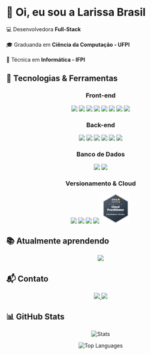 # 👋 Oi, eu sou a Larissa Brasil  
💻 Desenvolvedora **Full-Stack** <br>  
🎓 Graduanda em **Ciência da Computação - UFPI** <br>  
🔧 Técnica em **Informática - IFPI**  

## 🚀 Tecnologias & Ferramentas  

<div align="center">

### Front-end
<img src="https://cdn.jsdelivr.net/gh/devicons/devicon@latest/icons/angularjs/angularjs-plain.svg" width="80"/> 
<img src="https://cdn.jsdelivr.net/gh/devicons/devicon@latest/icons/html5/html5-plain.svg" width="80"/> 
<img src="https://cdn.jsdelivr.net/gh/devicons/devicon@latest/icons/css3/css3-plain.svg" width="80"/>
<img src="https://cdn.jsdelivr.net/gh/devicons/devicon@latest/icons/tailwindcss/tailwindcss-original.svg" width="80"/>
<img src="https://cdn.jsdelivr.net/gh/devicons/devicon@latest/icons/bootstrap/bootstrap-original.svg" width="80"/>
<img src="https://cdn.jsdelivr.net/gh/devicons/devicon@latest/icons/javascript/javascript-plain.svg" width="80"/>
<img src="https://cdn.jsdelivr.net/gh/devicons/devicon@latest/icons/typescript/typescript-plain.svg" width="80"/>
<img src="https://cdn.jsdelivr.net/gh/devicons/devicon@latest/icons/figma/figma-original.svg" width="80"/>

### Back-end
<img src="https://cdn.jsdelivr.net/gh/devicons/devicon@latest/icons/java/java-original.svg" width="80"/>
<img src="https://cdn.jsdelivr.net/gh/devicons/devicon@latest/icons/spring/spring-original.svg" width="80"/>
<img src="https://cdn.jsdelivr.net/gh/devicons/devicon@latest/icons/csharp/csharp-plain.svg" width="80"/>
<img src="https://cdn.jsdelivr.net/gh/devicons/devicon@latest/icons/dotnetcore/dotnetcore-original.svg" width="80"/>
<img src="https://cdn.jsdelivr.net/gh/devicons/devicon@latest/icons/python/python-original.svg" width="80"/>
<img src="https://cdn.jsdelivr.net/gh/devicons/devicon@latest/icons/postman/postman-plain.svg" width="80"/>

### Banco de Dados
<img src="https://cdn.jsdelivr.net/gh/devicons/devicon@latest/icons/mysql/mysql-original.svg" width="80"/>
<img src="https://cdn.jsdelivr.net/gh/devicons/devicon@latest/icons/postgresql/postgresql-plain.svg" width="80"/>

### Versionamento & Cloud
<img src="https://cdn.jsdelivr.net/gh/devicons/devicon@latest/icons/git/git-original.svg" width="80"/>
<img src="https://cdn.jsdelivr.net/gh/devicons/devicon@latest/icons/github/github-original.svg" width="80"/>
<img src="https://cdn.jsdelivr.net/gh/devicons/devicon@latest/icons/gitlab/gitlab-original.svg" width="80"/>
<img src="https://cdn.jsdelivr.net/gh/devicons/devicon@latest/icons/gitkraken/gitkraken-original.svg" width="80"/>
<img src="aws-certified-cloud-practitioner.png" width="80"/>

</div>

## 📚 Atualmente aprendendo
<div align="center">
	<img src="https://cdn.jsdelivr.net/gh/devicons/devicon@latest/icons/react/react-original.svg" width="60"/>
</div>

## 📬 Contato  
<div align="center">
	<a href="mailto:larissabrasil009@gmail.com">		
		<img src="https://img.shields.io/badge/-Gmail-D14836?style=for-the-badge&logo=gmail&logoColor=white"/>
	</a>
	<a href="https://www.linkedin.com/in/brasil-larissa">
		<img src="https://img.shields.io/badge/-LinkedIn-0077B5?style=for-the-badge&logo=linkedin&logoColor=white"/>
	</a> 
</div>	

## 📊 GitHub Stats  
<div align="center">
  
![Stats](https://github-readme-stats.vercel.app/api?username=Blarissa&theme=holi&show_icons=true&hide_border=false&count_private=true&include_all_commits=true)  

![Top Languages](https://github-readme-stats.vercel.app/api/top-langs/?username=Blarissa&theme=holi&show_icons=true&hide_border=false&layout=compact)  

</div>
